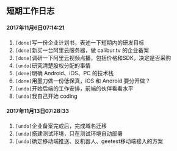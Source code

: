 ## 短期工作日志

#### 2017年11月6日07:14:21

1. `[done]`写一份企业计划书，表述一下短期内的研发目标
2. `[done]`新买一台阿里云服务器，做 calibur.tv 的企业备案
3. `[done]`调研一下阿里云视频点播，包括价格和SDK，决定是否采购
4. `[undo]`研究清楚股权分配的事情
5. `[done]`明确 Android、iOS、PC 的技术栈
6. `[done]`用墨刀做一份低保真，iOS 和 Android 要分开做？
7. `[undo]`开始后端的工作安排，前端的伙伴看看水平
8. `[undo]`我自己开始 coding

#### 2017年11月13日07:28:33

1. `[undo]`企业备案完成后，完成域名迁移
2. `[undo]`搭建测试环境，只在测试环境自动部署
3. `[undo]`确定移动端推送、反机器人、geetest移动端接入的方案